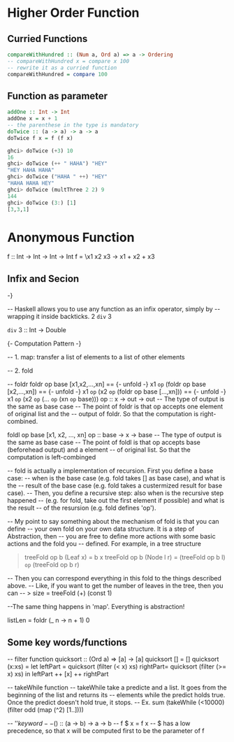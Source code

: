 # Higher Order Function

## Curried Functions


```haskell
compareWithHundred :: (Num a, Ord a) => a -> Ordering
-- compareWithHundred x = compare x 100
-- rewrite it as a curried function
compareWithHundred = compare 100
```





## Function as parameter

```haskell
addOne :: Int -> Int
addOne x = x + 1
-- the parenthese in the type is mandatory
doTwice :: (a -> a) -> a -> a
doTwice f x = f (f x)
```

```haskell
ghci> doTwice (+3) 10
16
ghci> doTwice (++ " HAHA") "HEY"
"HEY HAHA HAHA"
ghci> doTwice ("HAHA " ++) "HEY"
"HAHA HAHA HEY"
ghci> doTwice (multThree 2 2) 9
144
ghci> doTwice (3:) [1]
[3,3,1]
```




# Anonymous Function


f :: Int -> Int -> Int -> Int
f = \x1 x2 x3 -> x1 + x2 + x3



## Infix and Secion
-}

-- Haskell allows you to use any function as an infix operator, simply by
-- wrapping it inside backticks.
2 `div` 3

`div` 3 :: Int -> Double


{-
Computation Pattern
-}

-- 1. map: transfer a list of elements to a list of other elements

-- 2. fold

-- foldr
foldr op base [x1,x2,...,xn]
  == {- unfold -}
     x1 `op` (foldr op base [x2,...,xn])
  == {- unfold -}
     x1 `op` (x2 `op` (foldr op base [...,xn]))
  == {- unfold -}
     x1 `op` (x2 `op` (... `op` (xn `op` base)))
op :: x -> out -> out
-- The type of output is the same as base case
-- The point of foldr is that op accepts one element of original list and the
-- output of foldr. So that the computation is right-combined.

foldl op base [x1, x2, ..., xn]
op :: base -> x -> base
-- The type of output is the same as base case
-- The point of foldl is that op accepts base (beforehead output) and a element
-- of original list. So that the computation is left-combinged

-- fold is actually a implementation of recursion. First you define a base case:
-- when is the base case (e.g. fold takes [] as base case), and what is the
-- result of the base case (e.g. fold takes a custermized result for base case).
-- Then, you define a recursive step: also when is the recursive step happened
-- (e.g. for fold, take out the first element if possible) and what is the result
-- of the resursion (e.g. fold defines 'op').

-- My point to say something about the mechanism of fold is that you can define
-- your own fold on your own data structure. It is a step of Abstraction, then
-- you are free to define more actions with some basic actions and the fold you
-- defined. For example, in a tree structure

> treeFold op b (Leaf x)   = b x
> treeFold op b (Node l r) = (treeFold op b l)
>                            `op`
>                            (treeFold op b r)

-- Then you can correspond everything in this fold to the things described above.
-- Like, if you want to get the number of leaves in the tree, then you can
-- > size   = treeFold (+) (const 1)

--The same thing happens in 'map'. Everything is abstraction!

listLen = foldr (\_ n -> n + 1) 0



## Some key words/functions

-- filter function
quicksort :: (Ord a) => [a] -> [a]
quicksort [] = []
quicksort (x:xs) =
    let leftPart = quicksort (filter (<  x) xs)
        rightPart= quicksort (filter (>= x) xs)
    in  leftPart ++ [x] ++ rightPart

-- takeWhile function
-- takeWhile take a predicte and a list. It goes from the beginning of the list and returns its
-- elements while the predict holds true. Once the predict doesn't hold true, it stops.
-- Ex. sum (takeWhile (<10000) (filter odd (map (^2) [1..])))


-- '$' keyword
-- ($) :: (a -> b) -> a -> b
-- f $ x = f x
-- $ has a low precedence, so that x will be computed first to be the parameter of f
